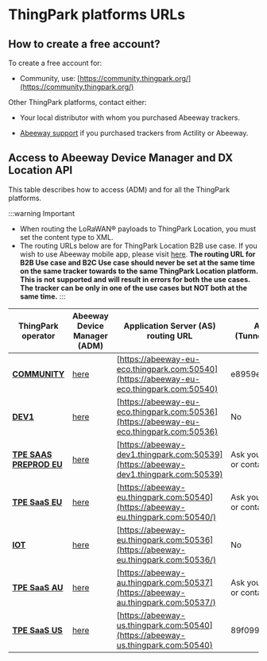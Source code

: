 # ThingPark platforms URLs

## How to create a free account?

To create a free account for:

*  Community, use: [https://community.thingpark.org/](https://community.thingpark.org/)<br/>


Other ThingPark platforms, contact either:

* Your local distributor with whom you purchased Abeeway trackers.<br/>

* [Abeeway support](https://thingpark.page.link/AbeewaySupport) if you purchased trackers from Actility or Abeeway.


## Access to Abeeway Device Manager and DX Location API

This table describes how to access  (ADM) and  for all the ThingPark platforms.

:::warning Important

- When routing the LoRaWAN® payloads to ThingPark Location, you must set the content type to XML.
- The routing URLs below are for ThingPark Location B2B use case. If you wish to use Abeeway mobile app, please visit [here](../../../Getting%20started/getting-started-with-abeeway-tracking-app). **The routing URL for B2B Use case and B2C Use case should never be set at the same time on the same tracker towards to the same ThingPark Location platform. This is not supported and will result in errors for both the use cases. The tracker can be only in one of the use cases but NOT both at the same time.**
:::

| ThingPark operator      | Abeeway Device Manager (ADM) | Application Server (AS) routing URL | Application Server (AS) Key<br/>(Tunnel Interface Authentication Key) | DX API Platform | DX API Prefix |
| ----------------------- | ---------------------------- | -------------- | ------ | --------------- | ------------- |
| **[COMMUNITY](https://community.thingpark.io/tpe/)**           | [here](https://community.thingpark.io/thingpark/abeewayDeviceAnalyzer/index.php?dxprofile=community-api) | [https://abeeway-eu-eco.thingpark.com:50540](https://abeeway-eu-eco.thingpark.com:50540) | e8959e26fd9bce52700605a9cfe74d53 | [Getting Started](https://dx-api.thingpark.io/getstarted/#/)<br/>[Documentation](https://dx-api.thingpark.io/location/latest)<br/>[Swagger UI](https://dx-api.thingpark.io/location/latest/swagger-ui/index.html?shortUrl=tpdx-location-api-contract.json)|community-api|
| **[DEV1](https://dev1.thingpark.com/portal/web/)**                | [here](https://dev1.thingpark.com/thingpark/abeewayDeviceAnalyzer/index.php?dxprofile=dev1-api) | [https://abeeway-eu-eco.thingpark.com:50536](https://abeeway-eu-eco.thingpark.com:50536) |  No | [Getting Started](https://dx-api.thingpark.io/getstarted/#/)<br/>[Documentation](https://dx-api.thingpark.io/location/latest)<br/>[Swagger UI](https://dx-api.thingpark.io/location/latest/swagger-ui/index.html?shortUrl=tpdx-location-api-contract.json) |dev1-api |
| **[TPE SAAS PREPROD EU](https://thingparkenterprise-preprod.eu.actility.com/tpe)** | [here](https://thingparkenterprise-preprod.eu.actility.com/thingpark/abeewayDeviceAnalyzer/index.php?dxprofile=tpe-eu-preprod-api) | [https://abeeway-dev1.thingpark.com:50539](https://abeeway-dev1.thingpark.com:50539) |  Ask your local distributor<br/>or contact [Abeeway Support](https://thingpark.page.link/AbeewaySupport) | [Getting Started](https://dx-api.thingpark.io/getstarted/#/)<br/>[Documentation](https://dx-api.thingpark.io/location/latest)<br/>[Swagger UI](https://dx-api.thingpark.io/location/latest/swagger-ui/index.html?shortUrl=tpdx-location-api-contract.json)|tpe-eu-preprod-api|
| **[TPE SaaS EU](https://thingparkenterprise.eu.actility.com/tpe/)**         | [here](https://thingparkenterprise.eu.actility.com/thingpark/abeewayDeviceAnalyzer/index.php?dxprofile=tpe-eu-api) | [https://abeeway-eu.thingpark.com:50540](https://abeeway-eu.thingpark.com:50540/) |  Ask your local distributor<br/>or contact [Abeeway Support](https://thingpark.page.link/AbeewaySupport) |[Getting Started](https://dx-api.thingpark.com/getstarted/#/)<br/>[Documentation](https://dx-api.thingpark.com/location/latest)<br/>[Swagger UI](https://dx-api.thingpark.com/location/latest/swagger-ui/index.html?shortUrl=tpdx-location-api-contract.json) |tpe-eu-api|
| **[IOT](https://iot.thingpark.com/portal/web/)**                 | [here](https://iot.thingpark.com/abeewayDeviceAnalyzer/?dxprofile=iot-api) | [https://abeeway-eu.thingpark.com:50536](https://abeeway-eu.thingpark.com:50536/) |  No | [Getting Started](https://dx-api.thingpark.com/getstarted/#/)<br/>[Documentation](https://dx-api.thingpark.com/location/latest)<br/>[Swagger UI](https://dx-api.thingpark.com/location/latest/swagger-ui/index.html?shortUrl=tpdx-location-api-contract.json) | iot-api|
| **[TPE SaaS AU](https://thingparkenterprise.au.actility.com/tpe/)**         | [here](https://thingparkenterprise.au.actility.com/thingpark/abeewayDeviceAnalyzer/index.php?dxprofile=tpe-au1-api) | [https://abeeway-au.thingpark.com:50537](https://abeeway-au.thingpark.com:50537/) |  Ask your local distributor<br/>or contact [Abeeway Support](https://thingpark.page.link/AbeewaySupport) |[Getting Started](https://dx-api-au1.thingpark.com/getstarted/#/)<br/>[Documentation](https://dx-api-au1.thingpark.com/location/latest)<br/>[Swagger UI](https://dx-api-au1.thingpark.com/location/latest/swagger-ui/index.html?shortUrl=tpdx-location-api-contract.json) |tpe-au1-api|
| **[TPE SaaS US](https://thingparkenterprise.us.actility.com/tpe)**         | [here](https://thingparkenterprise.us.actility.com/thingpark/abeewayDeviceAnalyzer/index.php?dxprofile=tpe-us-api) | [https://abeeway-us.thingpark.com:50540](https://abeeway-us.thingpark.com:50540) |  89f099f1ac454f121a4aeab50a41ef54 | [Getting Started](https://dx-api-us.thingpark.com/getstarted/#/)<br/>[Documentation](https://dx-api-us.thingpark.com/location/latest)<br/>[Swagger UI](https://dx-api-us.thingpark.com/location/latest/swagger-ui/index.html?shortUrl=tpdx-location-api-contract.json) | tpe-us-api|

